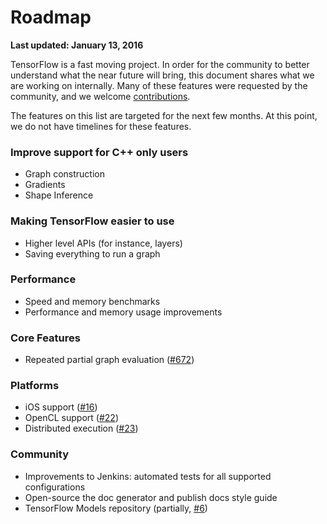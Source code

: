 # Roadmap
**Last updated: January 13, 2016**

TensorFlow is a fast moving project. In order for the community to better
understand what the near future will bring, this document shares what we are
working on internally. Many of these features were requested by the community,
and we welcome
[contributions](https://github.com/tensorflow/tensorflow/labels/contributions%20welcome).

The features on this list are targeted for the next few months. At this point,
we do not have timelines for these features.

### Improve support for C++ only users
* Graph construction
* Gradients
* Shape Inference

### Making TensorFlow easier to use
* Higher level APIs (for instance, layers)
* Saving everything to run a graph

### Performance
* Speed and memory benchmarks
* Performance and memory usage improvements

### Core Features
* Repeated partial graph evaluation ([#672](https://github.com/tensorflow/tensorflow/issues/672))


### Platforms
* iOS support ([#16](https://github.com/tensorflow/tensorflow/issues/16))
* OpenCL support ([#22](https://github.com/tensorflow/tensorflow/issues/22))
* Distributed execution
  ([#23](https://github.com/tensorflow/tensorflow/issues/23))

### Community
* Improvements to Jenkins: automated tests for all supported configurations
* Open-source the doc generator and publish docs style guide
* TensorFlow Models repository (partially,
  [#6](https://github.com/tensorflow/tensorflow/issues/6))

